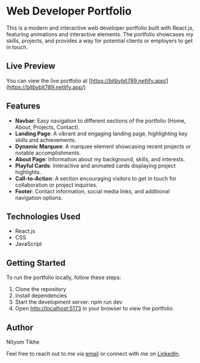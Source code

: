 # Web Developer Portfolio

This is a modern and interactive web developer portfolio built with React.js, featuring animations and interactive elements. The portfolio showcases my skills, projects, and provides a way for potential clients or employers to get in touch.

## Live Preview

You can view the live portfolio at [https://bitbybit789.netlify.app/](https://bitbybit789.netlify.app/)

## Features

- **Navbar**: Easy navigation to different sections of the portfolio (Home, About, Projects, Contact).
- **Landing Page**: A vibrant and engaging landing page, highlighting key skills and achievements.
- **Dynamic Marquee**: A marquee element showcasing recent projects or notable accomplishments.
- **About Page**: Information about my background, skills, and interests.
- **Playful Cards**: Interactive and animated cards displaying project highlights.
- **Call-to-Action**: A section encouraging visitors to get in touch for collaboration or project inquiries.
- **Footer**: Contact information, social media links, and additional navigation options.

## Technologies Used

- React.js
- CSS
- JavaScript

## Getting Started

To run the portfolio locally, follow these steps:

1. Clone the repository
2. Install dependencies
3. Start the development server: npm run dev
4. Open [http://localhost:5173](http://localhost:5173) in your browser to view the portfolio.

## Author

Nityom Tikhe

Feel free to reach out to me via [email](nityomtikherr@gmail.com) or connect with me on [LinkedIn](https://www.linkedin.com/in/nityom-tikhe-bb53b3249/).
